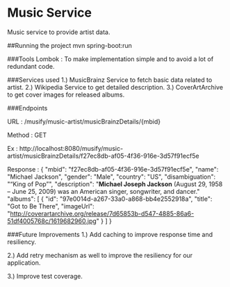 # Music Service
Music service to provide artist data.

##Running the project
mvn spring-boot:run

###Tools
Lombok : To make implementation simple and to avoid a lot of redundant code.

###Services used
1.) MusicBrainz Service to fetch basic data related to artist.
2.) Wikipedia Service to get detailed description.
3.) CoverArtArchive to get cover images for released albums.

###Endpoints

URL : /musify/music-artist/musicBrainzDetails/{mbid}

Method : GET

Ex : http://localhost:8080/musify/music-artist/musicBrainzDetails/f27ec8db-af05-4f36-916e-3d57f91ecf5e

Response :
{
"mbid": "f27ec8db-af05-4f36-916e-3d57f91ecf5e",
"name": "Michael Jackson",
"gender": "Male",
"country": "US",
"disambiguation": "“King of Pop”",
"description": "<b>Michael Joseph Jackson</b> (August 29, 1958 – June 25, 2009) was an American singer, songwriter, and dancer."
"albums": [
{
"id": "97e0014d-a267-33a0-a868-bb4e2552918a",
"title": "Got to Be There",
"imageUrl": "http://coverartarchive.org/release/7d65853b-d547-4885-86a6-51df4005768c/1619682960.jpg"
}
]
}


###Future Improvements
1.) Add caching to improve response time and resiliency.

2.) Add retry mechanism as well to improve the resiliency for our application.

3.) Improve test coverage.